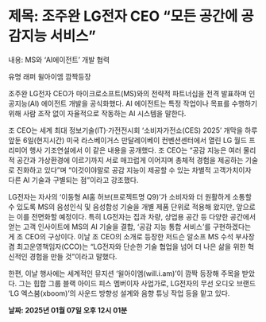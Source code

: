 # **제목: 조주완 LG전자 CEO “모든 공간에 공감지능 서비스”**

  내용: MS와 ‘AI에이전트’ 개발 협력

유명 래퍼 윌아이엠 깜짝등장

조주완 LG전자 CEO가 마이크로소프트(MS)와의 전략적 파트너십을 전격 발표하며 인공지능(AI) 에이전트 개발을 공식화했다. AI 에이전트는 특정 작업이나 목표를 수행하기 위해 사람 조작 없이 자율적으로 작동하는 AI 시스템을 말한다.

조 CEO는 세계 최대 정보기술(IT)·가전전시회 ‘소비자가전쇼(CES) 2025’ 개막을 하루 앞둔 6일(현지시간) 미국 라스베이거스 만달레이베이 컨벤션센터에서 열린 LG 월드 프리미어 행사 기조연설에서 이 같은 내용을 공개했다. 조 CEO는 “공감 지능은 여러 물리적 공간과 가상환경에 이르기까지 서로 매끄럽게 이어지며 총체적 경험을 제공하는 기술로 진화하고 있다”며 “이것이야말로 공감 지능이 제공할 수 있는 차별적 고객가치이자 다른 AI 기술과 구별되는 점”이라고 강조했다.

LG전자는 자사의 ‘이동형 AI홈 허브(프로젝트명 Q9)’가 소비자와 더 원활하게 소통할 수 있도록 MS의 음성인식 및 음성합성 기술을 개별 제품 단위로 적용해 왔지만, 앞으로는 이를 전면화할 예정이다. 특히 LG전자는 집과 차량, 상업용 공간 등 다양한 공간에서 얻는 고객 인사이트에 MS의 AI 기술을 결합, ‘공감 지능 통합 서비스’를 구현하겠다는 게 조 CEO의 구상이다. 이날 조 CEO의 소개로 등장한 저드슨 알소프 MS 수석 부사장 겸 최고운영책임자(CCO)는 “LG전자와 단순한 기술 협업을 넘어 더 나은 삶을 위한 혁신적인 경험을 만들 것”이라고 말했다.

한편, 이날 행사에는 세계적인 뮤지션 ‘윌아이엠(will.i.am)’이 깜짝 등장해 주목을 받았다. 그는 힙합 그룹 블랙 아이드 피스 멤버이자 사업가로, LG전자의 무선 오디오 브랜드 ‘LG 엑스붐(xboom)’의 사운드 방향성 설계와 음향 튜닝 작업 등을 맡고 있다.

  **날짜: 2025년 01월 07일 오후 12시 01분**